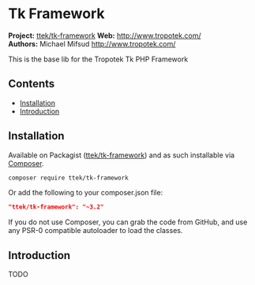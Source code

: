 # Tk Framework 

__Project:__ [ttek/tk-framework](http://packagist.org/packages/ttek/tk-framework)
__Web:__ <http://www.tropotek.com/>  
__Authors:__ Michael Mifsud <http://www.tropotek.com/>  
  
This is the base lib for the Tropotek Tk PHP Framework


## Contents

- [Installation](#installation)
- [Introduction](#introduction)


## Installation

Available on Packagist ([ttek/tk-framework](https://github.com/fvas-elearning/tk-framework))
and as such installable via [Composer](http://getcomposer.org/).

```bash
composer require ttek/tk-framework
```

Or add the following to your composer.json file:

```json
"ttek/tk-framework": "~3.2"
```

If you do not use Composer, you can grab the code from GitHub, and use any
PSR-0 compatible autoloader to load the classes.

## Introduction

TODO

